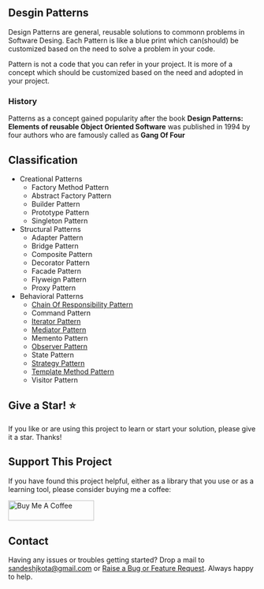 ## Desgin Patterns

Design Patterns are general, reusable solutions to commonn problems in Software Desing. 
Each Pattern is like a blue print which can(should) be customized based on the need to solve a problem in your code.

Pattern is not a code that you can refer in your project. It is more of a concept which should be customized based on the need and adopted in your project.

### History
Patterns as a concept gained popularity after the book **Design Patterns: Elements of reusable Object Oriented Software** 
was published in 1994 by four authors who are famously called as **Gang Of Four**

## Classification
- Creational Patterns
  - Factory Method Pattern
  - Abstract Factory Pattern
  - Builder Pattern
  - Prototype Pattern
  - Singleton Pattern
- Structural Patterns
  - Adapter Pattern
  - Bridge Pattern
  - Composite Pattern
  - Decorator Pattern
  - Facade Pattern
  - Flyweign Pattern
  - Proxy Pattern
- Behavioral Patterns
  - [Chain Of Responsibility Pattern](https://github.com/sandeshkota/DesignPatterns/tree/main/DesignPatterns/BehavioralPatterns/ChainOfResponsibilityPattern)
  - Command Pattern
  - [Iterator Pattern](https://github.com/sandeshkota/DesignPatterns/tree/main/DesignPatterns/BehavioralPatterns/IteratorPattern)
  - [Mediator Pattern](https://github.com/sandeshkota/DesignPatterns/tree/main/DesignPatterns/BehavioralPatterns/MediatorPattern)
  - Memento Pattern
  - [Observer Pattern](https://github.com/sandeshkota/DesignPatterns/tree/main/DesignPatterns/BehavioralPatterns/ObserverPattern)
  - State Pattern
  - [Strategy Pattern](https://github.com/sandeshkota/DesignPatterns/tree/main/DesignPatterns/BehavioralPatterns/StrategyPattern)
  - [Template Method Pattern](https://github.com/sandeshkota/DesignPatterns/tree/main/DesignPatterns/BehavioralPatterns/TemplateMethodPattern)
  - Visitor Pattern


## Give a Star! :star:
If you like or are using this project to learn or start your solution, please give it a star. Thanks!


## Support This Project
If you have found this project helpful, either as a library that you use or as a learning tool, please consider buying me a coffee:

<a href="https://www.buymeacoffee.com/sandeshkota" target="_blank"><img src="https://www.buymeacoffee.com/assets/img/custom_images/orange_img.png" alt="Buy Me A Coffee" style="height: 41px !important;width: 174px !important" ></a>

## Contact

Having any issues or troubles getting started? Drop a mail to sandeshjkota@gmail.com or [Raise a Bug or Feature Request](https://github.com/sandeshkota/DesignPatterns/issues). Always happy to help.
